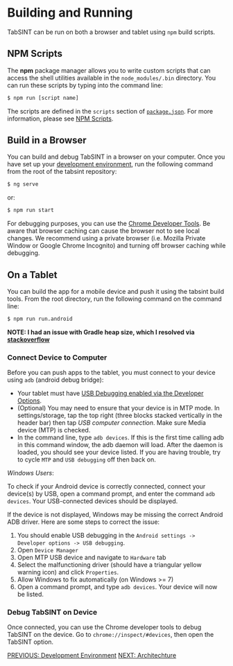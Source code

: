 # Building and Running

TabSINT can be run on both a browser and tablet using `npm` build scripts. 
<!-- The build of TabSINT can be customized using a config file in the `/config` directory.  -->

## NPM Scripts

The **npm** package manager allows you to write custom scripts that can access the shell utilities available in the `node_modules/.bin` directory.  You can run these scripts by typing into the command line:

```bash
$ npm run [script name]
```

The scripts are defined in the `scripts` section of [`package.json`](../package.json). 
For more information, please see [NPM Scripts](https://docs.npmjs.com/misc/scripts).

<!-- ## Config Files

To customize your build of TabSINT, you can include your own config file in the `/config` directory.
The config file must conform to the [`config_schema.json`](../config/config_schema.json) in the tabsint repository.

To use your own config file while building tabsint, use the npm script:

```
$ npm run set-config [config filename]
```

Here is an example config, based on the example config in `/config/example_config.json`):

``` json
{
  "build": "build",
  "platform":"android",
  "description": "this is my build of tabsint",
  "gitlab": {
    "host": "https://gitlab.com/",
    "namespace":"group",
    "token": "private-token"
  }
}
```


You would add this to your project by running:

```
$ npm run set-config example_config
```


### Version Controlling Config Files

All files except `example_config.json` and `config_schema.json` in the `/config` directory are currently ignore by git. 
If you would like to version control config files (which is generally a good idea), the tabsint build scripts will also look for config files in the `config` directory of the path defined by an environment variable `TABSINT_ADMIN`.

For example, on a Linux or Mac machine, you can define the `TABSINT_ADMIN` environment variable to be equivalent to the path `/Users/creare/tabsint-admin` in your `.bash_profile`:

```bash
alias TABSINT_ADMIN="/Users/creare/tabsint-admin"
```


To refer to this environment variable instead of your local `/config` directory, use the flag `--tabsintadmin` when running `set-project`:

```
$ npm run set-project [config filename] --tabsintadmin
```

You could now put config files in the directory `Users/creare/tabsint-admin/config/` (i.e. `Users/creare/tabsint-admin/config/[config filename].json`) and the tabsint build scripts will be able to use these files.

[Environment variables](https://www.digitalocean.com/community/tutorials/how-to-read-and-set-environmental-and-shell-variables-on-a-linux-vps) can be defined on the command line or using a GUI like [Rapid Environment Editor](http://www.rapidee.com/en/download) (windows only).   -->

## Build in a Browser

You can build and debug TabSINT in a browser on your computer. 
Once you have set up your [development environment](dev-env.md), run the following command from the root of the tabsint repository:

```bash
$ ng serve
```
or:

```bash
$ npm run start
```

For debugging purposes, you can use the [Chrome Developer Tools](https://developer.chrome.com/devtools).
Be aware that browser caching can cause the browser not to see local changes.
We recommend using a private browser (i.e. Mozilla Private Window or Google Chrome Incognito) and turning off browser caching while debugging.

## On a Tablet

You can build the app for a mobile device and push it using the tabsint build tools. From the root directory, run the following command on the command line:

```bash
$ npm run run.android
```

**NOTE: I had an issue with Gradle heap size, which I resolved via [stackoverflow](https://stackoverflow.com/a/31760855)**

### Connect Device to Computer

Before you can push apps to the tablet, you must connect to your device using `adb` (android debug bridge):

- Your tablet must have [USB Debugging enabled via the Developer Options](https://developers.google.com/web/tools/chrome-devtools/remote-debugging/).
- (Optional) You may need to ensure that your device is in MTP mode. In settings/storage, tap the top right (three blocks stacked vertically in the header bar) then tap *USB computer connection*.  Make sure Media device (MTP) is checked.
- In the command line, type `adb devices`.  If this is the first time calling adb in this command window, the adb daemon will load. After the daemon is loaded, you should see your device listed. If you are having trouble, try to cycle `MTP` and `USB debugging` off then back on.

*Windows Users*:

To check if your Android device is correctly connected, connect your device(s) by USB, open a command prompt, and enter the command `adb devices`. 
Your USB-connected devices should be displayed.

If the device is not displayed, Windows may be missing the correct Android ADB driver. 
Here are some steps to correct the issue:

1. You should enable USB debugging in the `Android settings -> Developer options -> USB debugging`.
2. Open `Device Manager`
3. Open MTP USB device and navigate to `Hardware` tab
4. Select the malfunctioning driver (should have a triangular yellow warning icon) and click `Properties`.
5. Allow Windows to fix automatically (on Windows >= 7)
6. Open a command prompt, and type `adb devices`. Your device will now be listed.

### Debug TabSINT on Device

Once connected, you can use the Chrome developer tools to debug TabSINT on the device.  Go to `chrome://inspect/#devices`, then open the TabSINT option.


[PREVIOUS: Development Environment](development-environment.md)
[NEXT: Architechture](architecture.md)